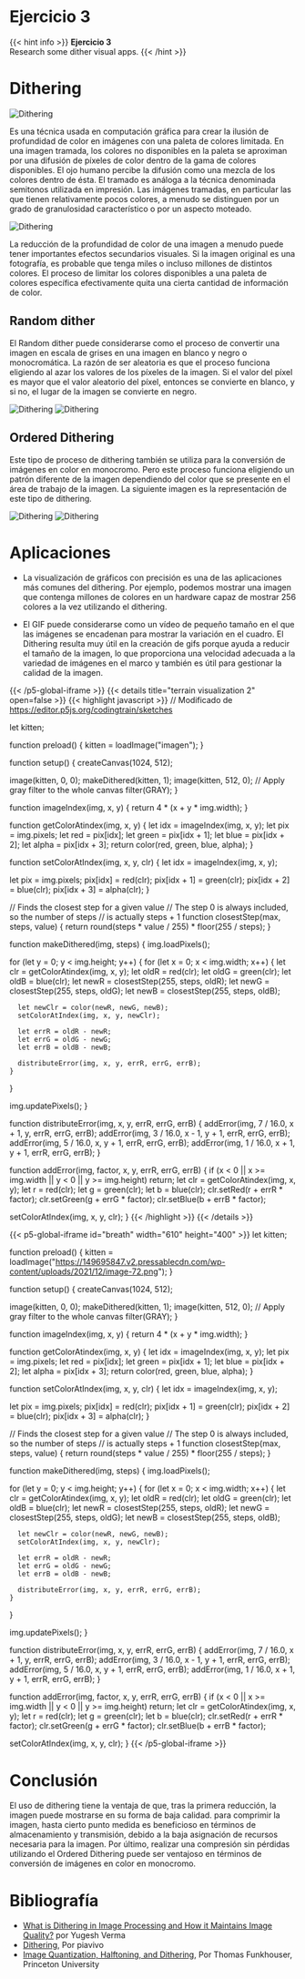 # Ejercicio 3

{{< hint info >}}
**Ejercicio 3**  
Research some dither visual apps.
{{< /hint >}}
# Dithering

![Dithering](https://149695847.v2.pressablecdn.com/wp-content/uploads/2021/12/image-66.png "Reducción de la profundidad de color de una imagen.")

Es una técnica usada en computación gráfica para crear la ilusión de profundidad de color en imágenes con una paleta de colores limitada. En una imagen tramada, los colores no disponibles en la paleta se aproximan por una difusión de píxeles de color dentro de la gama de colores disponibles. El ojo humano percibe la difusión como una mezcla de los colores dentro de ésta. El tramado es análoga a la técnica denominada semitonos utilizada en impresión. Las imágenes tramadas, en particular las que tienen relativamente pocos colores, a menudo se distinguen por un grado de granulosidad característico o por un aspecto moteado.

![Dithering](https://proyectoidis.org/wp-content/uploads/2015/07/dithering.gif "Reducción de la profundidad de los colores.")

La reducción de la profundidad de color de una imagen a menudo puede tener importantes efectos secundarios visuales. Si la imagen original es una fotografía, es probable que tenga miles o incluso millones de distintos colores. El proceso de limitar los colores disponibles a una paleta de colores específica efectivamente quita una cierta cantidad de información de color.

## Random dither

El Random dither puede considerarse como el proceso de convertir una imagen en escala de grises en una imagen en blanco y negro o monocromática. La razón de ser aleatoria es que el proceso funciona eligiendo al azar los valores de los píxeles de la imagen. Si el valor del píxel es mayor que el valor aleatorio del píxel, entonces se convierte en blanco, y si no, el lugar de la imagen se convierte en negro.

![Dithering](https://149695847.v2.pressablecdn.com/wp-content/uploads/2021/12/image-68.png "Imagen original")
![Dithering](https://149695847.v2.pressablecdn.com/wp-content/uploads/2021/12/image-69.png "Random dithering")

## Ordered Dithering

Este tipo de proceso de dithering también se utiliza para la conversión de imágenes en color en monocromo. Pero este proceso funciona eligiendo un patrón diferente de la imagen dependiendo del color que se presente en el área de trabajo de la imagen. La siguiente imagen es la representación de este tipo de dithering.

![Dithering](https://149695847.v2.pressablecdn.com/wp-content/uploads/2021/12/image-72.png "Imagen original")
![Dithering](https://149695847.v2.pressablecdn.com/wp-content/uploads/2021/12/image-73.png "Ordered  Dithering")

# Aplicaciones

* La visualización de gráficos con precisión es una de las aplicaciones más comunes del dithering. Por ejemplo, podemos mostrar una imagen que contenga millones de colores en un hardware capaz de mostrar 256 colores a la vez utilizando el dithering.

* El GIF puede considerarse como un vídeo de pequeño tamaño en el que las imágenes se encadenan para mostrar la variación en el cuadro. El Dithering resulta muy útil en la creación de gifs porque ayuda a reducir el tamaño de la imagen, lo que proporciona una velocidad adecuada a la variedad de imágenes en el marco y también es útil para gestionar la calidad de la imagen.

{{< /p5-global-iframe >}}
{{< details title="terrain visualization 2" open=false >}}
{{< highlight javascript >}}
// Modificado de https://editor.p5js.org/codingtrain/sketches

let kitten;

function preload() {
  kitten = loadImage("imagen");
}

function setup() {
  createCanvas(1024, 512);

  image(kitten, 0, 0);
  makeDithered(kitten, 1);
  image(kitten, 512, 0);
  // Apply gray filter to the whole canvas
  filter(GRAY);
}

function imageIndex(img, x, y) {
  return 4 * (x + y * img.width);
}

function getColorAtindex(img, x, y) {
  let idx = imageIndex(img, x, y);
  let pix = img.pixels;
  let red = pix[idx];
  let green = pix[idx + 1];
  let blue = pix[idx + 2];
  let alpha = pix[idx + 3];
  return color(red, green, blue, alpha);
}

function setColorAtIndex(img, x, y, clr) {
  let idx = imageIndex(img, x, y);

  let pix = img.pixels;
  pix[idx] = red(clr);
  pix[idx + 1] = green(clr);
  pix[idx + 2] = blue(clr);
  pix[idx + 3] = alpha(clr);
}

// Finds the closest step for a given value
// The step 0 is always included, so the number of steps
// is actually steps + 1
function closestStep(max, steps, value) {
  return round(steps * value / 255) * floor(255 / steps);
}

function makeDithered(img, steps) {
  img.loadPixels();

  for (let y = 0; y < img.height; y++) {
    for (let x = 0; x < img.width; x++) {
      let clr = getColorAtindex(img, x, y);
      let oldR = red(clr);
      let oldG = green(clr);
      let oldB = blue(clr);
      let newR = closestStep(255, steps, oldR);
      let newG = closestStep(255, steps, oldG);
      let newB = closestStep(255, steps, oldB);

      let newClr = color(newR, newG, newB);
      setColorAtIndex(img, x, y, newClr);

      let errR = oldR - newR;
      let errG = oldG - newG;
      let errB = oldB - newB;

      distributeError(img, x, y, errR, errG, errB);
    }
  }

  img.updatePixels();
}

function distributeError(img, x, y, errR, errG, errB) {
  addError(img, 7 / 16.0, x + 1, y, errR, errG, errB);
  addError(img, 3 / 16.0, x - 1, y + 1, errR, errG, errB);
  addError(img, 5 / 16.0, x, y + 1, errR, errG, errB);
  addError(img, 1 / 16.0, x + 1, y + 1, errR, errG, errB);
}

function addError(img, factor, x, y, errR, errG, errB) {
  if (x < 0 || x >= img.width || y < 0 || y >= img.height) return;
  let clr = getColorAtindex(img, x, y);
  let r = red(clr);
  let g = green(clr);
  let b = blue(clr);
  clr.setRed(r + errR * factor);
  clr.setGreen(g + errG * factor);
  clr.setBlue(b + errB * factor);

  setColorAtIndex(img, x, y, clr);
}
{{< /highlight >}}
{{< /details >}}

{{< p5-global-iframe id="breath" width="610" height="400" >}}
let kitten;

function preload() {
  kitten = loadImage("https://149695847.v2.pressablecdn.com/wp-content/uploads/2021/12/image-72.png");
}

function setup() {
  createCanvas(1024, 512);

  image(kitten, 0, 0);
  makeDithered(kitten, 1);
  image(kitten, 512, 0);
  // Apply gray filter to the whole canvas
  filter(GRAY);
}

function imageIndex(img, x, y) {
  return 4 * (x + y * img.width);
}

function getColorAtindex(img, x, y) {
  let idx = imageIndex(img, x, y);
  let pix = img.pixels;
  let red = pix[idx];
  let green = pix[idx + 1];
  let blue = pix[idx + 2];
  let alpha = pix[idx + 3];
  return color(red, green, blue, alpha);
}

function setColorAtIndex(img, x, y, clr) {
  let idx = imageIndex(img, x, y);

  let pix = img.pixels;
  pix[idx] = red(clr);
  pix[idx + 1] = green(clr);
  pix[idx + 2] = blue(clr);
  pix[idx + 3] = alpha(clr);
}

// Finds the closest step for a given value
// The step 0 is always included, so the number of steps
// is actually steps + 1
function closestStep(max, steps, value) {
  return round(steps * value / 255) * floor(255 / steps);
}

function makeDithered(img, steps) {
  img.loadPixels();

  for (let y = 0; y < img.height; y++) {
    for (let x = 0; x < img.width; x++) {
      let clr = getColorAtindex(img, x, y);
      let oldR = red(clr);
      let oldG = green(clr);
      let oldB = blue(clr);
      let newR = closestStep(255, steps, oldR);
      let newG = closestStep(255, steps, oldG);
      let newB = closestStep(255, steps, oldB);

      let newClr = color(newR, newG, newB);
      setColorAtIndex(img, x, y, newClr);

      let errR = oldR - newR;
      let errG = oldG - newG;
      let errB = oldB - newB;

      distributeError(img, x, y, errR, errG, errB);
    }
  }

  img.updatePixels();
}

function distributeError(img, x, y, errR, errG, errB) {
  addError(img, 7 / 16.0, x + 1, y, errR, errG, errB);
  addError(img, 3 / 16.0, x - 1, y + 1, errR, errG, errB);
  addError(img, 5 / 16.0, x, y + 1, errR, errG, errB);
  addError(img, 1 / 16.0, x + 1, y + 1, errR, errG, errB);
}

function addError(img, factor, x, y, errR, errG, errB) {
  if (x < 0 || x >= img.width || y < 0 || y >= img.height) return;
  let clr = getColorAtindex(img, x, y);
  let r = red(clr);
  let g = green(clr);
  let b = blue(clr);
  clr.setRed(r + errR * factor);
  clr.setGreen(g + errG * factor);
  clr.setBlue(b + errB * factor);

  setColorAtIndex(img, x, y, clr);
}
{{< /p5-global-iframe >}}

# Conclusión
El uso de dithering tiene la ventaja de que, tras la primera reducción, la imagen puede mostrarse en su forma de baja calidad. para comprimir la imagen, hasta cierto punto medida es beneficioso en términos de almacenamiento y transmisión, debido a la baja asignación de recursos necesaria para
la imagen. Por último, realizar una compresión sin pérdidas utilizando el Ordered Dithering puede ser
ventajoso en términos de conversión de imágenes en color en monocromo.


# Bibliografía

* [What is Dithering in Image Processing and How it Maintains Image Quality?](https://analyticsindiamag.com/what-is-dithering-in-image-processing-and-how-it-maintains-image-quality/) por Yugesh Verma
* [Dithering](https://proyectoidis.org/dithering/), Por piavivo
* [Image Quantization, Halftoning, and Dithering](https://www.cs.princeton.edu/courses/archive/fall00/cs426/lectures/dither/dither.pdf), Por Thomas Funkhouser, Princeton University